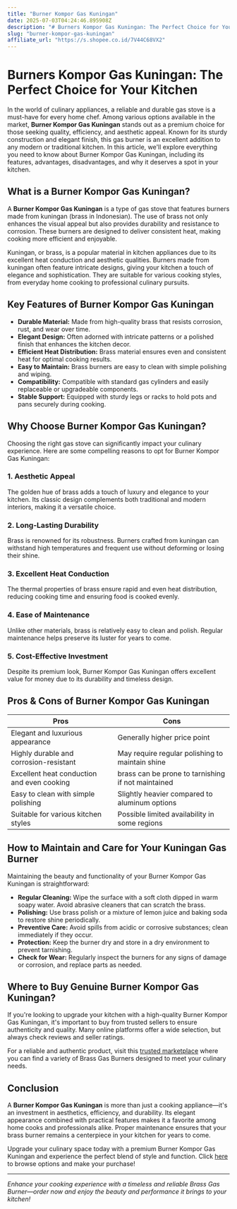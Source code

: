 ```yaml
---
title: "Burner Kompor Gas Kuningan"
date: 2025-07-03T04:24:46.895908Z
description: "# Burners Kompor Gas Kuningan: The Perfect Choice for Your Kitchen..."
slug: "burner-kompor-gas-kuningan"
affiliate_url: "https://s.shopee.co.id/7V44C68VX2"
---
```

# Burners Kompor Gas Kuningan: The Perfect Choice for Your Kitchen

In the world of culinary appliances, a reliable and durable gas stove is a must-have for every home chef. Among various options available in the market, **Burner Kompor Gas Kuningan** stands out as a premium choice for those seeking quality, efficiency, and aesthetic appeal. Known for its sturdy construction and elegant finish, this gas burner is an excellent addition to any modern or traditional kitchen. In this article, we'll explore everything you need to know about Burner Kompor Gas Kuningan, including its features, advantages, disadvantages, and why it deserves a spot in your kitchen.

## What is a Burner Kompor Gas Kuningan?

A **Burner Kompor Gas Kuningan** is a type of gas stove that features burners made from kuningan (brass in Indonesian). The use of brass not only enhances the visual appeal but also provides durability and resistance to corrosion. These burners are designed to deliver consistent heat, making cooking more efficient and enjoyable.

Kuningan, or brass, is a popular material in kitchen appliances due to its excellent heat conduction and aesthetic qualities. Burners made from kuningan often feature intricate designs, giving your kitchen a touch of elegance and sophistication. They are suitable for various cooking styles, from everyday home cooking to professional culinary pursuits.

## Key Features of Burner Kompor Gas Kuningan

- **Durable Material:** Made from high-quality brass that resists corrosion, rust, and wear over time.
- **Elegant Design:** Often adorned with intricate patterns or a polished finish that enhances the kitchen decor.
- **Efficient Heat Distribution:** Brass material ensures even and consistent heat for optimal cooking results.
- **Easy to Maintain:** Brass burners are easy to clean with simple polishing and wiping.
- **Compatibility:** Compatible with standard gas cylinders and easily replaceable or upgradeable components.
- **Stable Support:** Equipped with sturdy legs or racks to hold pots and pans securely during cooking.

## Why Choose Burner Kompor Gas Kuningan?

Choosing the right gas stove can significantly impact your culinary experience. Here are some compelling reasons to opt for Burner Kompor Gas Kuningan:

### 1. **Aesthetic Appeal**

The golden hue of brass adds a touch of luxury and elegance to your kitchen. Its classic design complements both traditional and modern interiors, making it a versatile choice.

### 2. **Long-Lasting Durability**

Brass is renowned for its robustness. Burners crafted from kuningan can withstand high temperatures and frequent use without deforming or losing their shine.

### 3. **Excellent Heat Conduction**

The thermal properties of brass ensure rapid and even heat distribution, reducing cooking time and ensuring food is cooked evenly.

### 4. **Ease of Maintenance**

Unlike other materials, brass is relatively easy to clean and polish. Regular maintenance helps preserve its luster for years to come.

### 5. **Cost-Effective Investment**

Despite its premium look, Burner Kompor Gas Kuningan offers excellent value for money due to its durability and timeless design.

## Pros & Cons of Burner Kompor Gas Kuningan

| Pros                                           | Cons                                    |
|------------------------------------------------|------------------------------------------|
| Elegant and luxurious appearance              | Generally higher price point            |
| Highly durable and corrosion-resistant        | May require regular polishing to maintain shine |
| Excellent heat conduction and even cooking    | brass can be prone to tarnishing if not maintained |
| Easy to clean with simple polishing           | Slightly heavier compared to aluminum options |
| Suitable for various kitchen styles            | Possible limited availability in some regions |

## How to Maintain and Care for Your Kuningan Gas Burner

Maintaining the beauty and functionality of your Burner Kompor Gas Kuningan is straightforward:

- **Regular Cleaning:** Wipe the surface with a soft cloth dipped in warm soapy water. Avoid abrasive cleaners that can scratch the brass.
- **Polishing:** Use brass polish or a mixture of lemon juice and baking soda to restore shine periodically.
- **Preventive Care:** Avoid spills from acidic or corrosive substances; clean immediately if they occur.
- **Protection:** Keep the burner dry and store in a dry environment to prevent tarnishing.
- **Check for Wear:** Regularly inspect the burners for any signs of damage or corrosion, and replace parts as needed.

## Where to Buy Genuine Burner Kompor Gas Kuningan?

If you're looking to upgrade your kitchen with a high-quality Burner Kompor Gas Kuningan, it's important to buy from trusted sellers to ensure authenticity and quality. Many online platforms offer a wide selection, but always check reviews and seller ratings.

For a reliable and authentic product, visit this [trusted marketplace](https://s.shopee.co.id/7V44C68VX2) where you can find a variety of Brass Gas Burners designed to meet your culinary needs.

## Conclusion

A **Burner Kompor Gas Kuningan** is more than just a cooking appliance—it's an investment in aesthetics, efficiency, and durability. Its elegant appearance combined with practical features makes it a favorite among home cooks and professionals alike. Proper maintenance ensures that your brass burner remains a centerpiece in your kitchen for years to come.

Upgrade your culinary space today with a premium Burner Kompor Gas Kuningan and experience the perfect blend of style and function. Click [here](https://s.shopee.co.id/7V44C68VX2) to browse options and make your purchase!

---

*Enhance your cooking experience with a timeless and reliable Brass Gas Burner—order now and enjoy the beauty and performance it brings to your kitchen!*